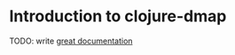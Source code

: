 # Introduction to clojure-dmap

TODO: write [great documentation](http://jacobian.org/writing/great-documentation/what-to-write/)
